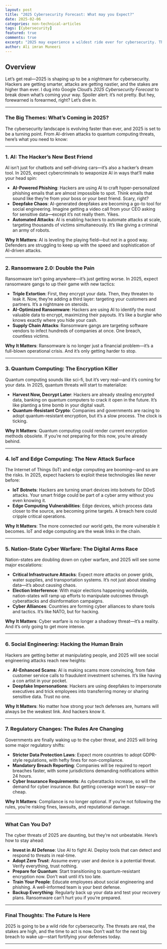 ```yaml
---
layout: post
title: "2025 Cybersecurity Forecast: What may you Expect?"
date: 2025-02-06
categories: non-technical-articles
tags: [Cybersecurity]
featured: true
comments: true
excerpt: "2025 may experience a wildest ride ever for cybersecurity. The threats are real, the stakes are high, and the time to act is now."
author: Ali imran Muneeri
---
```


## Overview

Let’s get real—2025 is shaping up to be a nightmare for cybersecurity. Hackers are getting smarter, attacks are getting nastier, and the stakes are higher than ever. I dug into Google Cloud’s *2025 Cybersecurity Forecast* to break down what’s coming your way. Spoiler alert: it’s not pretty. But hey, forewarned is forearmed, right? Let’s dive in.

---

### **The Big Themes: What’s Coming in 2025?**

The cybersecurity landscape is evolving faster than ever, and 2025 is set to be a turning point. From AI-driven attacks to quantum computing threats, here’s what you need to know:

---

### **1. AI: The Hacker’s New Best Friend**

AI isn’t just for chatbots and self-driving cars—it’s also a hacker’s dream tool. In 2025, expect cybercriminals to weaponize AI in ways that’ll make your head spin:

- **AI-Powered Phishing**: Hackers are using AI to craft hyper-personalized phishing emails that are almost impossible to spot. Think emails that sound like they’re from your boss or your best friend. Scary, right?
- **Deepfake Chaos**: AI-generated deepfakes are becoming a go-to tool for social engineering. Imagine getting a video call from your CEO asking for sensitive data—except it’s not really them. Yikes.
- **Automated Attacks**: AI is enabling hackers to automate attacks at scale, targeting thousands of victims simultaneously. It’s like giving a criminal an army of robots.

**Why It Matters**: AI is leveling the playing field—but not in a good way. Defenders are struggling to keep up with the speed and sophistication of AI-driven attacks.

---

### **2. Ransomware 2.0: Double the Pain**

Ransomware isn’t going anywhere—it’s just getting worse. In 2025, expect ransomware gangs to up their game with new tactics:

- **Triple Extortion**: First, they encrypt your data. Then, they threaten to leak it. Now, they’re adding a third layer: targeting your customers and partners. It’s a nightmare on steroids.
- **AI-Optimized Ransomware**: Hackers are using AI to identify the most valuable data to encrypt, maximizing their payouts. It’s like a burglar who knows exactly where you hide your cash.
- **Supply Chain Attacks**: Ransomware gangs are targeting software vendors to infect hundreds of companies at once. One breach, countless victims.

**Why It Matters**: Ransomware is no longer just a financial problem—it’s a full-blown operational crisis. And it’s only getting harder to stop.

---

### **3. Quantum Computing: The Encryption Killer**

Quantum computing sounds like sci-fi, but it’s very real—and it’s coming for your data. In 2025, quantum threats will start to materialize:

- **Harvest Now, Decrypt Later**: Hackers are already stealing encrypted data, banking on quantum computers to crack it open in the future. It’s like planting a time bomb in your digital vault.
- **Quantum-Resistant Crypto**: Companies and governments are racing to adopt quantum-resistant encryption, but it’s a slow process. The clock is ticking.

**Why It Matters**: Quantum computing could render current encryption methods obsolete. If you’re not preparing for this now, you’re already behind.

---

### **4. IoT and Edge Computing: The New Attack Surface**

The Internet of Things (IoT) and edge computing are booming—and so are the risks. In 2025, expect hackers to exploit these technologies like never before:

- **IoT Botnets**: Hackers are turning smart devices into botnets for DDoS attacks. Your smart fridge could be part of a cyber army without you even knowing it.
- **Edge Computing Vulnerabilities**: Edge devices, which process data closer to the source, are becoming prime targets. A breach here could cripple critical operations.

**Why It Matters**: The more connected our world gets, the more vulnerable it becomes. IoT and edge computing are the weak links in the chain.

---

### **5. Nation-State Cyber Warfare: The Digital Arms Race**

Nation-states are doubling down on cyber warfare, and 2025 will see some major escalations:

- **Critical Infrastructure Attacks**: Expect more attacks on power grids, water supplies, and transportation systems. It’s not just about stealing data—it’s about causing chaos.
- **Election Interference**: With major elections happening worldwide, nation-states will ramp up efforts to manipulate outcomes through cyberattacks and disinformation campaigns.
- **Cyber Alliances**: Countries are forming cyber alliances to share tools and tactics. It’s like NATO, but for hacking.

**Why It Matters**: Cyber warfare is no longer a shadowy threat—it’s a reality. And it’s only going to get more intense.

---

### **6. Social Engineering: Hacking the Human Brain**

Hackers are getting better at manipulating people, and 2025 will see social engineering attacks reach new heights:

- **AI-Enhanced Scams**: AI is making scams more convincing, from fake customer service calls to fraudulent investment schemes. It’s like having a con artist in your pocket.
- **Deepfake Impersonations**: Hackers are using deepfakes to impersonate executives and trick employees into transferring money or sharing sensitive data. Trust no one.

**Why It Matters**: No matter how strong your tech defenses are, humans will always be the weakest link. And hackers know it.

---

### **7. Regulatory Changes: The Rules Are Changing**

Governments are finally waking up to the cyber threat, and 2025 will bring some major regulatory shifts:

- **Stricter Data Protection Laws**: Expect more countries to adopt GDPR-style regulations, with hefty fines for non-compliance.
- **Mandatory Breach Reporting**: Companies will be required to report breaches faster, with some jurisdictions demanding notifications within 24 hours.
- **Cyber Insurance Requirements**: As cyberattacks increase, so will the demand for cyber insurance. But getting coverage won’t be easy—or cheap.

**Why It Matters**: Compliance is no longer optional. If you’re not following the rules, you’re risking fines, lawsuits, and reputational damage.

---

### **What Can You Do?**

The cyber threats of 2025 are daunting, but they’re not unbeatable. Here’s how to stay ahead:

- **Invest in AI Defense**: Use AI to fight AI. Deploy tools that can detect and respond to threats in real-time.
- **Adopt Zero Trust**: Assume every user and device is a potential threat. Verify everything, trust nothing.
- **Prepare for Quantum**: Start transitioning to quantum-resistant encryption now. Don’t wait until it’s too late.
- **Train Your People**: Educate employees about social engineering and phishing. A well-informed team is your best defense.
- **Backup Everything**: Regularly back up your data and test your recovery plans. Ransomware can’t hurt you if you’re prepared.

---

### **Final Thoughts: The Future Is Here**

2025 is going to be a wild ride for cybersecurity. The threats are real, the stakes are high, and the time to act is now. Don’t wait for the next big breach to wake up—start fortifying your defenses today.

---
